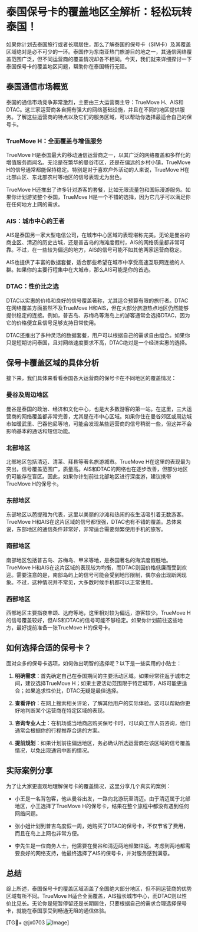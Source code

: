 # 泰国保号卡的覆盖地区全解析：轻松玩转泰国！

如果你计划去泰国旅行或者长期居住，那么了解泰国的保号卡（SIM卡）及其覆盖区域绝对是必不可少的一环。泰国作为东南亚热门旅游目的地之一，其通信网络覆盖范围广泛，但不同运营商的覆盖情况却各不相同。今天，我们就来详细探讨一下泰国保号卡的覆盖地区问题，帮助你在泰国畅行无阻。

## 泰国通信市场概览

泰国的通信市场竞争非常激烈，主要由三大运营商主导：TrueMove H、AIS和DTAC。这三家运营商各自拥有强大的网络基础设施，并且在不同的地区提供服务。了解这些运营商的特点以及它们的服务区域，可以帮助你选择最适合自己的保号卡。

### TrueMove H：全面覆盖与增值服务

TrueMove H是泰国最大的移动通信运营商之一，以其广泛的网络覆盖和多样化的增值服务而闻名。无论是在繁华的曼谷市区，还是在偏远的乡村小镇，TrueMove H的信号通常都能保持稳定。特别是对于喜欢户外活动的人来说，TrueMove H在北部山区、东北部农村等地区的信号表现尤为出色。

TrueMove H还推出了许多针对游客的套餐，比如无限流量包和国际漫游服务。如果你计划游览整个泰国，TrueMove H是一个不错的选择，因为它几乎可以满足你在任何地方上网的需求。

### AIS：城市中心的王者

AIS是泰国另一家大型电信公司，在城市中心区域的表现堪称完美。无论是曼谷的商业区、清迈的历史古城，还是普吉岛的海滩度假村，AIS的网络质量都非常可靠。不过，在一些较为偏远的地方，AIS的信号可能不如其他两家运营商稳定。

AIS也提供了丰富的数据套餐，适合那些希望在城市中享受高速互联网连接的人群。如果你的主要行程集中在大城市，那么AIS可能是你的首选。

### DTAC：性价比之选

DTAC以实惠的价格和良好的信号覆盖著称，尤其适合预算有限的旅行者。DTAC在网络覆盖方面虽然不及TrueMove H和AIS，但在大部分旅游热点地区仍然能够提供稳定的连接。例如，普吉岛、苏梅岛等海岛上的游客通常会选择DTAC，因为它的价格便宜且信号足够支持日常使用。

DTAC还推出了多种灵活的数据套餐，用户可以根据自己的需求自由组合。如果你只是短期访问泰国，且对网络速度要求不高，DTAC绝对是一个经济实惠的选择。

## 保号卡覆盖区域的具体分析

接下来，我们具体来看看泰国各大运营商的保号卡在不同地区的覆盖情况：

### 曼谷及周边地区

曼谷是泰国的政治、经济和文化中心，也是大多数游客的第一站。在这里，三大运营商的网络覆盖都非常完善，尤其是在市中心区域。如果你住在曼谷郊区或周边城市如暖武里、巴吞他尼等地，可能会发现某些运营商的信号稍弱一些，但这并不会影响基本的通话和短信功能。

### 北部地区

北部地区包括清迈、清莱、拜县等著名旅游城市。TrueMove H在这里的表现最为突出，信号覆盖范围广，质量高。AIS和DTAC的网络也在逐步改善，但部分地区仍可能存在盲区。因此，如果你计划前往北部地区进行深度游，建议携带TrueMove H的保号卡。

### 东部地区

东部地区以芭提雅为代表，这里以美丽的沙滩和热闹的夜生活吸引着无数游客。TrueMove H和AIS在这片区域的信号都很强，DTAC也有不错的覆盖。总体来说，东部地区的通信条件非常好，非常适合需要频繁使用手机的旅客。

### 南部地区

南部地区包括普吉岛、苏梅岛、甲米等地，是泰国著名的海滨度假胜地。TrueMove H和AIS在这片区域的表现较为均衡，而DTAC则因价格低廉而受到欢迎。需要注意的是，南部岛屿上的信号可能会受到地形限制，偶尔会出现断网现象。不过，这种情况并不常见，大多数时候手机都可以正常使用。

### 西部地区

西部地区主要指夜丰颂、达府等地，这里相对较为偏远，游客较少。TrueMove H的信号覆盖较好，但AIS和DTAC的信号可能不够稳定。如果你计划前往这些地方，最好提前准备一张TrueMove H的保号卡。

## 如何选择合适的保号卡？

面对众多的保号卡选项，如何做出明智的选择呢？以下是一些实用的小贴士：

1. **明确需求**：首先确定自己在泰国期间的主要活动区域。如果经常往返于城市之间，建议选择TrueMove H；如果主要活动范围限于特定城市，AIS可能更适合；如果追求性价比，DTAC无疑是最佳选择。

2. **查看评价**：在网上搜索相关评论，了解其他用户的实际体验。这可以帮助你更好地判断某个运营商在特定区域的表现。

3. **咨询专业人士**：在机场或当地商店购买保号卡时，可以向工作人员咨询，他们通常会根据你的行程推荐合适的方案。

4. **提前规划**：如果计划前往偏远地区，务必确认所选运营商在该区域的信号覆盖情况，以免出现通讯中断的情况。

## 实际案例分享

为了让大家更直观地理解保号卡的覆盖情况，这里分享几个真实的案例：

- 小王是一名背包客，他从曼谷出发，一路向北游玩至清迈。由于清迈属于北部地区，小王选择了TrueMove H的保号卡，结果在整个旅程中都没有遇到任何网络问题。
  
- 张小姐计划到普吉岛度假一周，她购买了DTAC的保号卡，不仅节省了费用，而且在岛上上网也非常方便。

- 李先生是一位商务人士，他需要在曼谷和清迈两地频繁往返。考虑到两地都需要良好的网络支持，他最终选择了AIS的保号卡，并对服务感到满意。

## 总结

综上所述，泰国保号卡的覆盖区域涵盖了全国绝大部分地区，但不同运营商的优势区域有所不同。TrueMove H适合全面覆盖，AIS擅长城市中心，而DTAC则以性价比见长。无论你是短暂停留还是长期居住，只要根据自己的需求合理选择保号卡，就能在泰国享受到畅通无阻的通信体验。

[TG💪+ @jx0703 ![Image](https://github.com/user-attachments/assets/dbca1d08-cadb-493c-b0ec-ad6f7a83f270)]
